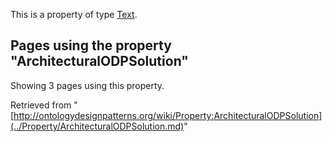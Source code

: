 This is a property of type [Text](../Type/Text.md "Type:Text").




  


## Pages using the property "ArchitecturalODPSolution"


Showing 3 pages using this property.



Retrieved from "[http://ontologydesignpatterns.org/wiki/Property:ArchitecturalODPSolution](../Property/ArchitecturalODPSolution.md)"